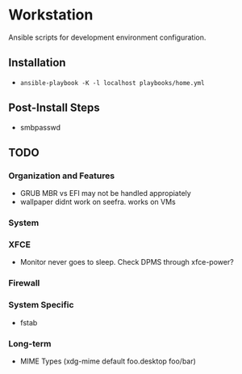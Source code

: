 Workstation
===========

Ansible scripts for development environment configuration.

## Installation
* ``ansible-playbook -K -l localhost playbooks/home.yml``

## Post-Install Steps
* smbpasswd

## TODO
### Organization and Features
* GRUB MBR vs EFI may not be handled appropiately
* wallpaper didnt work on seefra. works on VMs

### System

### XFCE
* Monitor never goes to sleep. Check DPMS through xfce-power?

### Firewall

### System Specific
* fstab

### Long-term
* MIME Types (xdg-mime default foo.desktop foo/bar)
